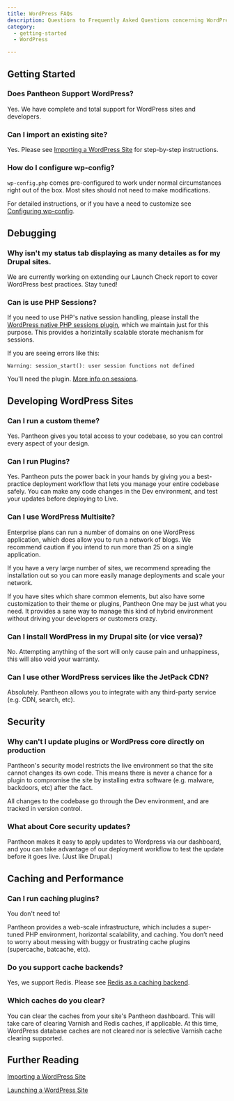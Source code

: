 ```yaml
---
title: WordPress FAQs
description: Questions to Frequently Asked Questions concerning WordPress on the Pantheon platform.
category:
  - getting-started
  - WordPress

---
```


## Getting Started

### Does Pantheon Support WordPress?

Yes. We have complete and total support for WordPress sites and developers.

### Can I import an existing site?

Yes. Please see [Importing a WordPress Site](/docs/articles/wordpress/importing-a-wordpress-site#importing-a-wordpress-site) for step-by-step instructions.

### How do I configure wp-config?

`wp-config.php` comes pre-configured to work under normal circumstances right out of the box. Most sites should not need to make modifications.

For detailed instructions, or if you have a need to customize see [Configuring wp-config](/docs/articles/wordpress/configuring-wp-config-php#configuring-wp-config-php-).

## Debugging

### Why isn't my status tab displaying as many detailes as for my Drupal sites.

We are currently working on extending our Launch Check report to cover WordPress best practices. Stay tuned!

### Can is use PHP Sessions?

If you need to use PHP's native session handling, please install the [WordPress native PHP sessions plugin](https://wordpress.org/plugins/wp-native-php-sessions/), which we maintain just for this purpose. This provides a horizintally scalable storate mechanism for sessions.

If you are seeing errors like this:

```
Warning: session_start(): user session functions not defined
```

You'll need the plugin. [More info on sessions](articles/wordpress/wordpress-and-php-sessions/).

## Developing WordPress Sites

### Can I run a custom theme?

Yes. Pantheon gives you total access to your codebase, so you can control every aspect of your design.

### Can I run Plugins?

Yes. Pantheon puts the power back in your hands by giving you a best-practice deployment workflow that lets you manage your entire codebase safely. You can make any code changes in the Dev environment, and test your updates before deploying to Live.

### Can I use WordPress Multisite?

Enterprise plans can run a number of domains on one WordPress application, which does allow you to run a network of blogs. We recommend caution if you intend to run more than 25 on a single application.

If you have a very large number of sites, we recommend spreading the installation out so you can more easily manage deployments and scale your network.

If you have sites which share common elements, but also have some customization to their theme or plugins, Pantheon One may be just what you need. It provides a sane way to manage this kind of hybrid environment without driving your developers or customers crazy.

### Can I install WordPress in my Drupal site (or vice versa)?

No. Attempting anything of the sort will only cause pain and unhappiness, this will also void your warranty.

### Can I use other WordPress services like the JetPack CDN?

Absolutely. Pantheon allows you to integrate with any third-party service (e.g. CDN, search, etc).

## Security

### Why can't I update plugins or WordPress core directly on production

Pantheon's security model restricts the live environment so that the site cannot changes its own code. This means there is never a chance for a plugin to compromise the site by installing extra software (e.g. malware, backdoors, etc) after the fact.

All changes to the codebase go through the Dev environment, and are tracked in version control.

### What about Core security updates?

Pantheon makes it easy to apply updates to Wordpress via our dashboard, and you can take advantage of our deployment workflow to test the update before it goes live. (Just like Drupal.)

## Caching and Performance

### Can I run caching plugins?

You don't need to!

Pantheon provides a web-scale infrastructure, which includes a super-tuned PHP environment, horizontal scalability, and caching. You don’t need to worry about messing with buggy or frustrating cache plugins (supercache, batcache, etc).

### Do you support cache backends?

Yes, we support Redis. Please see [Redis as a caching backend](/docs/articles/sites/redis-as-a-caching-backend#redis-as-a-caching-backend).

### Which caches do you clear?

You can clear the caches from your site's Pantheon dashboard. This will take care of clearing Varnish and Redis caches, if applicable. At this time, WordPress database caches are not cleared nor is selective Varnish cache clearing supported.


## Further Reading

[Importing a WordPress Site](/docs/articles/wordpress/importing-a-wordpress-site/)


[Launching a WordPress Site](/docs/articles/wordpress/starting-wordpress-site/)

